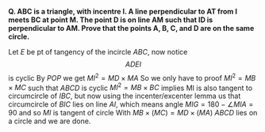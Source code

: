 **Q. ABC is a triangle, with incentre I. A line perpendicular to AT
from I meets BC at point M. The point D is on line AM such
that ID is perpendicular to AM. Prove that the points A, B,
C, and D are on the same circle.**



Let $E$ be pt of tangency of the incircle $ABC$, now notice $$ADEI$$ is cyclic
By $POP$ we get $MI^2=MD \times MA$
So we only have to proof $MI^2=MB \times MC$ such that $ABCD$ is cyclic
$MI^2=MB \times BC$ implies MI is also tangent to circumcircle of $IBC$,
but now using the incenter/excenter lemma us that circumcircle of $BIC$ lies on line $AI$, which means angle $MIG=180-\angle MIA=90$ and so $MI$ is tangent of circle
With $MB \times (MC)=MD \times (MA)$ $ABCD$ lies on a circle and we are done.
